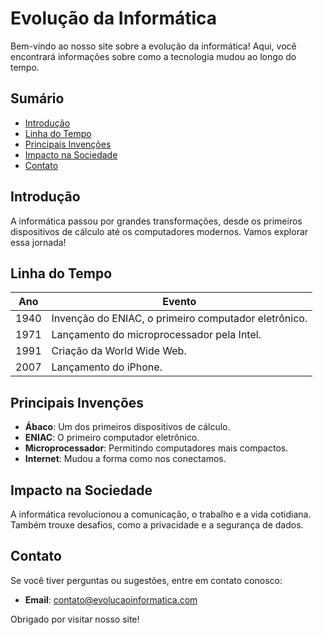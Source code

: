# Evolução da Informática

Bem-vindo ao nosso site sobre a evolução da informática! Aqui, você encontrará informações sobre como a tecnologia mudou ao longo do tempo.

## Sumário

- [Introdução](#introdução)
- [Linha do Tempo](#linha-do-tempo)
- [Principais Invenções](#principais-invenções)
- [Impacto na Sociedade](#impacto-na-sociedade)
- [Contato](#contato)

## Introdução

A informática passou por grandes transformações, desde os primeiros dispositivos de cálculo até os computadores modernos. Vamos explorar essa jornada!

## Linha do Tempo

| Ano       | Evento                                      |
|-----------|--------------------------------------------|
| 1940      | Invenção do ENIAC, o primeiro computador eletrônico. |
| 1971      | Lançamento do microprocessador pela Intel. |
| 1991      | Criação da World Wide Web.                 |
| 2007      | Lançamento do iPhone.                      |

## Principais Invenções

- **Ábaco**: Um dos primeiros dispositivos de cálculo.
- **ENIAC**: O primeiro computador eletrônico.
- **Microprocessador**: Permitindo computadores mais compactos.
- **Internet**: Mudou a forma como nos conectamos.

## Impacto na Sociedade

A informática revolucionou a comunicação, o trabalho e a vida cotidiana. Também trouxe desafios, como a privacidade e a segurança de dados.

## Contato

Se você tiver perguntas ou sugestões, entre em contato conosco:

- **Email**: contato@evolucaoinformatica.com

Obrigado por visitar nosso site!
